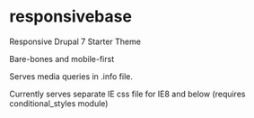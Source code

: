 responsivebase
==============

Responsive Drupal 7 Starter Theme

Bare-bones and mobile-first

Serves media queries in .info file.

Currently serves separate IE css file for IE8 and below (requires conditional_styles module)

